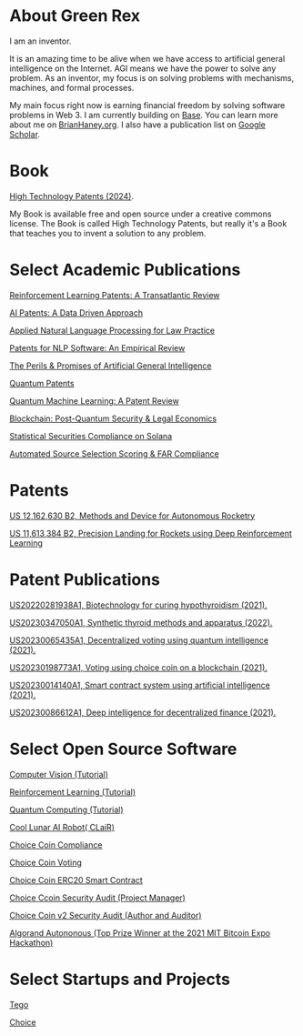 # About Green Rex

I am an inventor. 

It is an amazing time to be alive when we have access to artificial general intelligence on the Internet. 
AGI means we have the power to solve any problem.
As an inventor, my focus is on solving problems with mechanisms, machines, and formal processes.

My main focus right now is earning financial freedom by solving software problems in Web 3.
I am currently building on [Base](https://www.base.org/name/greenrex).
You can learn more about me on [BrianHaney.org](https://www.brianhaney.org/).
I also have a publication list on [Google Scholar](https://scholar.google.com/citations?hl=en&authuser=2&user=6_XhYkQAAAAJ).

# Book
[High Technology Patents (2024)](https://papers.ssrn.com/sol3/papers.cfm?abstract_id=3917614).

My Book is available free and open source under a creative commons license.
The Book is called High Technology Patents, but really it's a Book that teaches you to invent a solution to any problem.

# Select Academic Publications

[Reinforcement Learning Patents: A Transatlantic Review](https://law.stanford.edu/publications/no-63-reinforcement-learning-patents-a-transatlantic-review/)

[AI Patents: A Data Driven Approach](https://scholarship.kentlaw.iit.edu/ckjip/vol19/iss3/6/)

[Applied Natural Language Processing for Law Practice](https://lira.bc.edu/work/sc/108271f6-12bf-44b9-887f-a6ef39e3f33d)

[Patents for NLP Software: An Empirical Review](https://papers.ssrn.com/sol3/papers.cfm?abstract_id=3594515)

[The Perils & Promises of Artificial General Intelligence](https://papers.ssrn.com/sol3/papers.cfm?abstract_id=3261254)

[Quantum Patents](https://www.bu.edu/jostl/files/2021/06/2-Haney.pdf)

[Quantum Machine Learning: A Patent Review](https://scholarlycommons.law.case.edu/jolti/vol12/iss1/6/)

[Blockchain: Post-Quantum Security & Legal Economics](https://scholarship.law.unc.edu/cgi/viewcontent.cgi?article=1501&context=ncbi) 

[Statistical Securities Compliance on Solana](https://papers.ssrn.com/sol3/papers.cfm?abstract_id=4189147)

[Automated Source Selection Scoring & FAR Compliance](https://papers.ssrn.com/sol3/papers.cfm?abstract_id=3261360)

# Patents

[US 12,162,630 B2, Methods and Device for Autonomous Rocketry](https://patents.google.com/patent/US20230249847A1/en)

[US 11,613,384 B2, Precision Landing for Rockets using Deep Reinforcement Learning](https://patents.google.com/patent/US20220234765A1/en)

# Patent Publications

[US20220281938A1, Biotechnology for curing hypothyroidism (2021).](https://patents.google.com/patent/US20220281938A1/en)

[US20230347050A1, Synthetic thyroid methods and apparatus (2022).](https://patents.google.com/patent/US20230347050A1/en)

[US20230065435A1, Decentralized voting using quantum intelligence (2021).](https://patents.google.com/patent/US20230065435A1/en)

[US20230198773A1, Voting using choice coin on a blockchain (2021).](https://patents.google.com/patent/US20230198773A1)

[US20230014140A1, Smart contract system using artificial intelligence (2021).](https://patents.google.com/patent/US20230014140A1)

[US20230086612A1, Deep intelligence for decentralized finance (2021).](https://patents.google.com/patent/US20230086612A1)

# Select Open Source Software

[Computer Vision (Tutorial)](https://medium.com/@brian.s.haney44/computer-vision-b39256f13fa4)

[Reinforcement Learning (Tutorial) ](https://medium.com/@brian.s.haney44/reinforcement-learning-5d578a0de1ff)

[Quantum Computing (Tutorial)](https://medium.com/@brian.s.haney44/quantum-computing-4dfc2a6cc83f)

[Cool Lunar AI Robot( CLaiR)](https://github.com/Bhaney44/Cool-Lunar-AI-Robot-CLaiR)

[Choice Coin Compliance](https://github.com/ChoiceCoin/Compliance)

[Choice Coin Voting](https://github.com/ChoiceCoin/Voting)

[Choice Coin ERC20 Smart Contract](https://basescan.org/token/0x72b423d98d98d509e66e9c565873c3e63ee4c7ab#code)

[Choice Ccoin Security Audit (Project Manager)](https://github.com/ChoiceCoin/Voting_DApp/tree/main/SecurityAudit)

[Choice Coin v2 Security Audit (Author and Auditor)](https://github.com/ChoiceCoin/v2/tree/main/Security)

[Algorand Autononous (Top Prize Winner at the 2021 MIT Bitcoin Expo Hackathon)](https://github.com/Bhaney44/Cryptots)

# Select Startups and Projects
[Tego](https://www.tegotech.org/) 

[Choice](https://www.choice-coin.com/)
